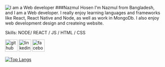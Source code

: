 ![I am a Web developer](https://scontent.fdac5-1.fna.fbcdn.net/v/t1.6435-9/233657052_203639898476541_2464560843066624800_n.jpg?_nc_cat=110&ccb=1-5&_nc_sid=09cbfe&_nc_ohc=4oMa36lqY7UAX8wyegl&_nc_ht=scontent.fdac5-1.fna&oh=e9b115a0f7a95b8a3c8992c24c77501c&oe=61536DCD)
###Nazmul Hosen
I'm Nazmul from Bangladesh, and I  am a Web developer. I really enjoy learning languages and frameworks like React, React Native and Node, as well as work in MongoDb. I also enjoy web development design and createing website.



Skills: NODE/ REACT / JS / HTML / CSS



[<img src='https://cdn.jsdelivr.net/npm/simple-icons@3.0.1/icons/github.svg' alt='github' height='40'>](https://github.com/nazmulhosens)  [<img src='https://cdn.jsdelivr.net/npm/simple-icons@3.0.1/icons/linkedin.svg' alt='linkedin' height='40'>](https://www.linkedin.com/in/nazmul-ahmed-598491200//)  [<img src='https://cdn.jsdelivr.net/npm/simple-icons@3.0.1/icons/facebook.svg' alt='facebook' height='40'>](https://www.facebook.com/nazmulhosens)  

[![Top Langs](https://github-readme-stats.vercel.app/api/top-langs/?username=nazmulhosens)](https://github.com/anuraghazra/github-readme-stats)

